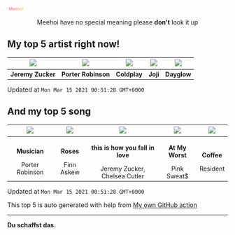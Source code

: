 [![Meehoi Logo](https://github.com/beam41/beam41/raw/master/mh.svg)](http://my.meehoi.me/)
<p align="center">Meehoi have no special meaning please <b>don't</b> look it up</p>

## My top 5 artist right now!
<!-- table start -->
|<img src="https://i.scdn.co/image/2f11b50c3288556df7e9d991402b80ba079c85f1">|<img src="https://i.scdn.co/image/acc9781b4b49e083a432a3f305a16543b3eedf7f">|<img src="https://i.scdn.co/image/73a21de115738931d6c7760408ed367812b55ccd">|<img src="https://i.scdn.co/image/50c504c91a2ccd2b5f39837e6261463267b858a2">|<img src="https://i.scdn.co/image/c1839863c4da9e32d9b07162bffdf5bde434a8b1">|
| :---: | :---: | :---: | :---: | :---: |
|<b>Jeremy Zucker</b>|<b>Porter Robinson</b>|<b>Coldplay</b>|<b>Joji</b>|<b>Dayglow</b>|

Updated at `Mon Mar 15 2021 00:51:28 GMT+0000`
<!-- table end -->

## And my top 5 song
<!-- table song start -->
|<img src="https://i.scdn.co/image/ab67616d00001e02644c3c62d813e39720e04ecd">|<img src="https://i.scdn.co/image/ab67616d00001e02ef254a02bfad4810a567dd1c">|<img src="https://i.scdn.co/image/ab67616d00001e02bdcc1b27dac22bfb3a57c2de">|<img src="https://i.scdn.co/image/ab67616d00001e0275af9fb0fa8dc8f3adef6905">|<img src="https://i.scdn.co/image/ab67616d00001e021629a20d58a261bb957d8464">|
| :---: | :---: | :---: | :---: | :---: |
|<p><b>Musician</b></p> Porter Robinson|<p><b>Roses</b></p> Finn Askew|<p><b>this is how you fall in love</b></p> Jeremy Zucker, Chelsea Cutler|<p><b>At My Worst</b></p> Pink Sweat$|<p><b>Coffee</b></p> Resident|

Updated at `Mon Mar 15 2021 00:51:28 GMT+0000`
<!-- table song end -->

This top 5 is auto generated with help from [My own GitHub action](https://github.com/beam41/spotify-listening)

---

**Du schaffst das.**